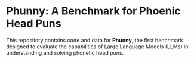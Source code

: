# Phunny: A Benchmark for Phoenic Head Puns

This repository contains code and data for **Phunny**, the first benchmark designed to evaluate the capabilities of Large Language Models (LLMs) in understanding and solving phonetic head puns. 
